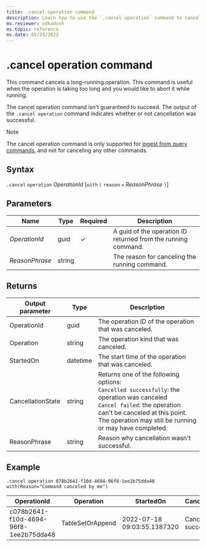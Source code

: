 ```yaml
---
title: .cancel operation command
description: Learn how to use the `.cancel operation` command to cancel a long-running operation.
ms.reviewer: odkadosh
ms.topic: reference
ms.date: 05/24/2023
---
```

# .cancel operation command

This command cancels a long-running operation. This command is useful when the operation is taking too long and you would like to abort it while running.

The cancel operation command isn't guaranteed to succeed. The output of the `.cancel operation` command indicates whether or not cancellation was successful.

> [!NOTE]
> The cancel operation command is only supported for [ingest from query commands](data-ingestion/ingest-from-query.md), and not for canceling any other commands.

## Syntax

`.cancel` `operation` *OperationId* [`with` `(` `reason` `=` *ReasonPhrase* `)`]

## Parameters

| Name | Type | Required | Description |
|--|--|--|--|
| *OperationId* | guid | &check; | A guid of the operation ID returned from the running command.|
| *ReasonPhrase* | string | | The reason for canceling the running command.|

## Returns

|Output parameter |Type |Description
|---|---|---
|OperationId | guid  | The operation ID of the operation that was canceled.
|Operation | string | The operation kind that was canceled.
|StartedOn | datetime | The start time of the operation that was canceled.
|CancellationState | string | Returns one of the following options: <br> `Cancelled successfully`: the operation was canceled <br> `Cancel failed`: the operation can't be canceled at this point. The operation may still be running or may have completed.
|ReasonPhrase | string | Reason why cancellation wasn't successful.

## Example

<!-- csl -->
```Kusto
.cancel operation 078b2641-f10d-4694-96f8-1ee2b75dda48 with(Reason="Command canceled by me")
```

|OperationId|Operation|StartedOn|CancellationState|ReasonPhrase|
|---|---|---|---|---|
|c078b2641-f10d-4694-96f8-1ee2b75dda48|TableSetOrAppend|2022-07-18 09:03:55.1387320|Canceled successfully|Command canceled by me|
